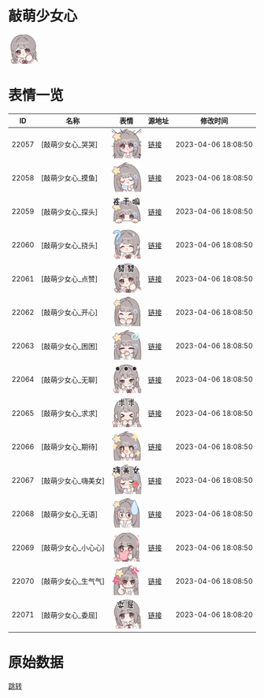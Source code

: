 # 敲萌少女心

<img src="./cover.png" height="60" alt="cover" />

# 表情一览

|ID|名称|表情|源地址|修改时间|
|----|----|----|----|----|
|22057|[敲萌少女心_哭哭]|<img src="./pic/022057_%5B敲萌少女心_哭哭%5D.png" height="60" alt="哭哭"/>|[链接](https://i0.hdslb.com/bfs/garb/051b0b8cce45caef39d15068a7b17c03cfa3e96c.png)|2023-04-06 18:08:50|
|22058|[敲萌少女心_摸鱼]|<img src="./pic/022058_%5B敲萌少女心_摸鱼%5D.png" height="60" alt="摸鱼"/>|[链接](https://i0.hdslb.com/bfs/garb/4afceb696249eea820df5cbae4da7b9c47379d7e.png)|2023-04-06 18:08:50|
|22059|[敲萌少女心_探头]|<img src="./pic/022059_%5B敲萌少女心_探头%5D.png" height="60" alt="探头"/>|[链接](https://i0.hdslb.com/bfs/garb/0549070523acce2d108b4906cfc0fee470fdaf73.png)|2023-04-06 18:08:50|
|22060|[敲萌少女心_挠头]|<img src="./pic/022060_%5B敲萌少女心_挠头%5D.png" height="60" alt="挠头"/>|[链接](https://i0.hdslb.com/bfs/garb/13f6372a79b4e07afd2947dbb24b606d57314446.png)|2023-04-06 18:08:50|
|22061|[敲萌少女心_点赞]|<img src="./pic/022061_%5B敲萌少女心_点赞%5D.png" height="60" alt="点赞"/>|[链接](https://i0.hdslb.com/bfs/garb/b19ab4813087baba74dd31793f40ffc980328e8e.png)|2023-04-06 18:08:50|
|22062|[敲萌少女心_开心]|<img src="./pic/022062_%5B敲萌少女心_开心%5D.png" height="60" alt="开心"/>|[链接](https://i0.hdslb.com/bfs/garb/2b20e44c899abb777fc61bdd92c0bcf95d74b674.png)|2023-04-06 18:08:50|
|22063|[敲萌少女心_困困]|<img src="./pic/022063_%5B敲萌少女心_困困%5D.png" height="60" alt="困困"/>|[链接](https://i0.hdslb.com/bfs/garb/cf907658ffac70faf5e0c4ae21f1443d29f1a604.png)|2023-04-06 18:08:50|
|22064|[敲萌少女心_无聊]|<img src="./pic/022064_%5B敲萌少女心_无聊%5D.png" height="60" alt="无聊"/>|[链接](https://i0.hdslb.com/bfs/garb/bf99e2b96d9697b42cbcc655b92a9aa7dd255982.png)|2023-04-06 18:08:50|
|22065|[敲萌少女心_求求]|<img src="./pic/022065_%5B敲萌少女心_求求%5D.png" height="60" alt="求求"/>|[链接](https://i0.hdslb.com/bfs/garb/1d7379de9867f40ef1410ef69bf4d00c50269fe4.png)|2023-04-06 18:08:50|
|22066|[敲萌少女心_期待]|<img src="./pic/022066_%5B敲萌少女心_期待%5D.png" height="60" alt="期待"/>|[链接](https://i0.hdslb.com/bfs/garb/2b6d87f3d8aadd0389bb62ae49c3d34d4a926995.png)|2023-04-06 18:08:50|
|22067|[敲萌少女心_嗨美女]|<img src="./pic/022067_%5B敲萌少女心_嗨美女%5D.png" height="60" alt="嗨美女"/>|[链接](https://i0.hdslb.com/bfs/garb/e3da16b0d3eda96d3be8db4a0e658697603884ce.png)|2023-04-06 18:08:50|
|22068|[敲萌少女心_无语]|<img src="./pic/022068_%5B敲萌少女心_无语%5D.png" height="60" alt="无语"/>|[链接](https://i0.hdslb.com/bfs/garb/b732e7050635c2bac482372229376ea41c3718dc.png)|2023-04-06 18:08:50|
|22069|[敲萌少女心_小心心]|<img src="./pic/022069_%5B敲萌少女心_小心心%5D.png" height="60" alt="小心心"/>|[链接](https://i0.hdslb.com/bfs/garb/66a5de2cf22f66212d1650d2ced6262623e83e41.png)|2023-04-06 18:08:50|
|22070|[敲萌少女心_生气气]|<img src="./pic/022070_%5B敲萌少女心_生气气%5D.png" height="60" alt="生气气"/>|[链接](https://i0.hdslb.com/bfs/garb/6e7dcd569f576ce9955d9cc92b7d5076c0848d8f.png)|2023-04-06 18:08:50|
|22071|[敲萌少女心_委屈]|<img src="./pic/022071_%5B敲萌少女心_委屈%5D.png" height="60" alt="委屈"/>|[链接](https://i0.hdslb.com/bfs/garb/12625a132f14dd1b0d679d391c98c89ffb07fe36.png)|2023-04-06 18:08:20|

# 原始数据

[跳转](./raw.json)

